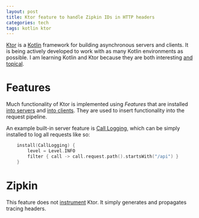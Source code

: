 ```yaml
---
layout: post
title: Ktor feature to handle Zipkin IDs in HTTP headers
categories: tech
tags: kotlin ktor
---
```


[Ktor](https://ktor.io/) is a [Kotlin](https://kotlinlang.org/) framework for building asynchronous
servers and clients. It is being actively developed to work with as many Kotlin environments as possible.
I am learning Kotlin and Ktor because they are both interesting [and
topical](https://www.thoughtworks.com/radar#kotlin-klimbing).

# Features

Much functionality of Ktor is implemented using *Features* that are installed [into
servers](https://ktor.io/servers/features.html) and [into
clients](https://ktor.io/clients/http-client/features.html). They are used to insert functionality into
the request pipeline.

An example built-in server feature is [Call Logging](https://ktor.io/servers/features/call-logging.html),
which can be simply installed to log all requests like so:

```kotlin
    install(CallLogging) {
        level = Level.INFO
        filter { call -> call.request.path().startsWith("/api") }
    }
```

# Zipkin

This feature does not [instrument](https://zipkin.io/pages/instrumenting.html) Ktor. It simply generates
and propagates tracing headers.

 
